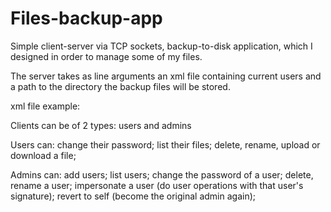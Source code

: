 # Files-backup-app
Simple client-server via TCP sockets, backup-to-disk application, which I designed in order to manage some of my files.

The server takes as line arguments an xml file containing current users and a path to the directory the backup
files will be stored.

xml file example: 
	<users>
		<user name="admin" password="test" role="admin"/>
		<user name="mike" password="pass" role="user"/>
	</users>

Clients can be of 2 types: users and admins

Users can:  change their password; 
			list their files;
			delete, rename, upload or download a file;

Admins can: add users;
			list users;
			change the password of a user;
			delete, rename a user;
			impersonate a user (do user operations with that user's signature);
			revert to self (become the original admin again);
